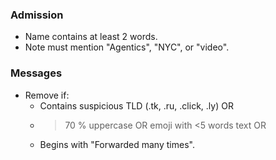 ### Admission
- Name contains at least 2 words.
- Note must mention "Agentics", "NYC", or "video".

### Messages
- Remove if:
  * Contains suspicious TLD (.tk, .ru, .click, .ly) OR
  * >70 % uppercase OR emoji with <5 words text OR
  * Begins with "Forwarded many times".

